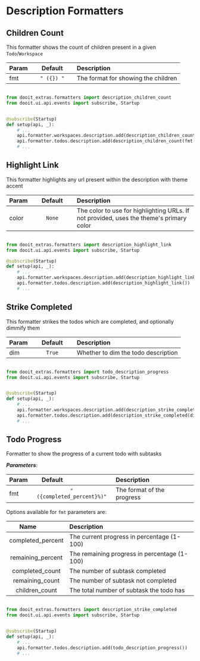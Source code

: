 # Description Formatters

## Children Count

This formatter shows the count of children present in a given `Todo`/`Workspace`

| Param|<div style="width: 100px">Default</div> |Description|
| ------------- | :----------------:  | :----------------------------------------------------------------------------------------|
| fmt           |  `" ({}) "`         | The format for showing the children                                                      |

```python

from dooit_extras.formatters import description_children_count
from dooit.ui.api.events import subscribe, Startup


@subscribe(Startup)
def setup(api, _):
    # ...
    api.formatter.workspaces.description.add(description_children_count(fmt = "..."))
    api.formatter.todos.description.add(description_children_count(fmt = "..."))
    # ...
```


## Highlight Link

This formatter highlights any url present within the description with theme accent

| Param|<div style="width: 100px">Default</div> |Description|
| ------------- | :----------------:  | :----------------------------------------------------------------------------------------|
| color         |  `None`             | The color to use for highlighting URLs. If not provided, uses the theme's primary color   |

```python

from dooit_extras.formatters import description_highlight_link
from dooit.ui.api.events import subscribe, Startup

@subscribe(Startup)
def setup(api, _):
    # ...
    api.formatter.workspaces.description.add(description_highlight_link())
    api.formatter.todos.description.add(description_highlight_link())
    # ...
```


## Strike Completed

This formatter strikes the todos which are completed, and optionally dimmify them

| Param|<div style="width: 100px">Default</div> |Description|
| ------------- | :----------------:  | :----------------------------------------------------------------------------------------|
| dim           |  `True`             | Whether to dim the todo description                                                      |

```python

from dooit_extras.formatters import todo_description_progress
from dooit.ui.api.events import subscribe, Startup


@subscribe(Startup)
def setup(api, _):
    # ...
    api.formatter.workspaces.description.add(description_strike_completed(dim = True))
    api.formatter.todos.description.add(description_strike_completed(dim = True))
    # ...
```

## Todo Progress

Formatter to show the progress of a current todo with subtasks

***Parameters***:

| Param|<div style="width: 100px">Default</div> |Description|
| ------------- | :----------------:  | :----------------------------------------------------------------------------------------|
| fmt           |  `" ({completed_percent}%)"`  | The format of the progress                                                    |


Options available for `fmt` parameters are:

|<div style="width: 100px">Name</div> |Description|
| :----------------:    | :----------------------------------------------------------------------------------------|
|  completed_percent    | The current progress in percentage (1-100)                                               |
|  remaining_percent    | The remaining progress in percentage (1-100)                                             |
|  completed_count      | The number of subtask completed                                                          |
|  remaining_count      | The number of subtask not completed                                                      |
|  children_count       | The total number of subtask the todo has                                                 |

```python

from dooit_extras.formatters import description_strike_completed
from dooit.ui.api.events import subscribe, Startup


@subscribe(Startup)
def setup(api, _):
    # ...
    api.formatter.todos.description.add(todo_description_progress())
    # ...
```
